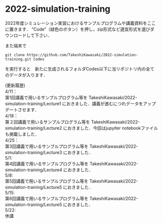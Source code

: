 # 2022-simulation-training
2022年度シミュレーション実習におけるサンプルプログラムや講義資料をここに置きます．
”Code”（緑色のボタン）を押し，zip形式など適宜形式を選びダウンロードして下さい．

また端末で
```
git clone https://github.com/TakeshiKawasaki/2022-simulation-training.git Codes
```
を実行すると　新たに生成されるフォルダCodes以下に当リポジトリ内の全てのデータが入ります．

(更新履歴)<br>
4/11：<br>第1回講義で用いるサンプルプログラム等を
TakeshiKawasaki/2022-simulation-training/Lecture1
におきました．講義が進むにつれデータをアップデートさせます．<br>
4/18：<br>第２回講義で用いるサンプルプログラム等を
TakeshiKawasaki/2022-simulation-training/Lecture2
におきました．今回はjupyiter notebookファイルも掲載しました．<br>
4/25：<br>第3回講義で用いるサンプルプログラム等を 
TakeshiKawasaki/2022-simulation-training/Lecture3 におきました．<br>
5/1:<br>第4回講義で用いるサンプルプログラム等を 
TakeshiKawasaki/2022-simulation-training/Lecture4 におきました．<br>
5/8:<br>第5回講義で用いるサンプルプログラム等を 
TakeshiKawasaki/2022-simulation-training/Lecture5 におきました．<br>
5/15:<br>第6回講義で用いるサンプルプログラム等を 
TakeshiKawasaki/2022-simulation-training/Lecture5 におきました．<br>
5/22:<br>休講<br>
